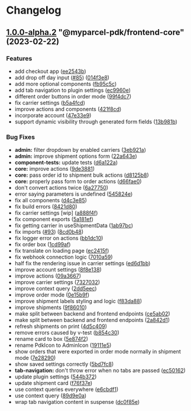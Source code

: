 # Changelog

<!-- MONODEPLOY:BELOW -->

## [1.0.0-alpha.2](https://github/myparcelnl/js-pdk/compare/@myparcel-pdk/frontend-core@1.0.0-alpha.1...@myparcel-pdk/frontend-core@1.0.0-alpha.2) "@myparcel-pdk/frontend-core" (2023-02-22)


### Features

* add checkout app ([ee2543b](https://github/myparcelnl/js-pdk/commit/ee2543bc90c643b14e668447a0d06ed173e5baae))
* add drop off day input ([#85](https://github/myparcelnl/js-pdk/issues/85)) ([014f3e8](https://github/myparcelnl/js-pdk/commit/014f3e8f68d400f2cebb53a7dba584b944460371))
* add more optional components ([fb95c5c](https://github/myparcelnl/js-pdk/commit/fb95c5c3ee839ec11f862e2fe0983406d0a9aa67))
* add tab navigation to plugin settings ([ec9960e](https://github/myparcelnl/js-pdk/commit/ec9960e7474550d8c763a2af23dd7d07ed5675df))
* different order buttons in order mode ([99f4dc7](https://github/myparcelnl/js-pdk/commit/99f4dc74e138a8464c8b4e75660eeaf248b92cb4))
* fix carrier settings ([b5a4fcd](https://github/myparcelnl/js-pdk/commit/b5a4fcd728d6f827d2c2a00dd048a0a57645aeb8))
* improve actions and components ([421f8cd](https://github/myparcelnl/js-pdk/commit/421f8cd835c038bfc785d81cd80922a7b2980051))
* incorporate account ([47e33e9](https://github/myparcelnl/js-pdk/commit/47e33e9b5ee4ca82a8163010e099bcdc039e271d))
* support dynamic visibility through generated form fields ([13b981b](https://github/myparcelnl/js-pdk/commit/13b981b7bcc4d13d96e34588f224c405b89a7290))


### Bug Fixes

* **admin:** filter dropdown by enabled carriers ([3eb921a](https://github/myparcelnl/js-pdk/commit/3eb921a7a55a9e9bdee50b6acc43fa2694d7c586))
* **admin:** improve shipment options form ([22a643e](https://github/myparcelnl/js-pdk/commit/22a643eac08605d453f3dd04a2fbc0d100fd4068))
* **component-tests:** update tests ([d6a122a](https://github/myparcelnl/js-pdk/commit/d6a122aa8348520f2805c3f28650ff0756ddfa01))
* **core:** improve actions ([9de3881](https://github/myparcelnl/js-pdk/commit/9de38818f45d467f8f583b25d2e35c8d866ac114))
* **core:** pass order id to shipment bulk actions ([d8125b8](https://github/myparcelnl/js-pdk/commit/d8125b8eb9f5f182b028a976832bfd785f9e78f4))
* **core:** properly pass form to order actions ([d66fae0](https://github/myparcelnl/js-pdk/commit/d66fae05e58ef37a66063daeefae7499b42a4d21))
* don't convert actions twice ([6a27750](https://github/myparcelnl/js-pdk/commit/6a277505618c0548fa692b0d2a245db3cf03af29))
* error saying parameters is undefined ([545824e](https://github/myparcelnl/js-pdk/commit/545824e43fb35e9d4d579f258daf397744f3cef6))
* fix all components ([d4c3e85](https://github/myparcelnl/js-pdk/commit/d4c3e85aac089a3f1c66b4b923f3728916f50edb))
* fix build errors ([8421d80](https://github/myparcelnl/js-pdk/commit/8421d80a8fc7f4173761b2787041e1f0ba546f6b))
* fix carrier settings [wip] ([a888f4f](https://github/myparcelnl/js-pdk/commit/a888f4f0c16250b7b0634d27dabb8ff6afb65307))
* fix component exports ([5a181ef](https://github/myparcelnl/js-pdk/commit/5a181efe5f42bf7e93cbd1a6ebb8daecefff3b99))
* fix getting carrier in useShipmentData ([1ab97bc](https://github/myparcelnl/js-pdk/commit/1ab97bc924d246e7513a43b21d9f1cb164b25cc2))
* fix imports ([#93](https://github/myparcelnl/js-pdk/issues/93)) ([8cd0b48](https://github/myparcelnl/js-pdk/commit/8cd0b48b89f865b5ee7c05086e41b86209f207f6))
* fix logger error on actions ([bb1dc10](https://github/myparcelnl/js-pdk/commit/bb1dc10a13192d0a87a1c6bb21fd3560fadfb84c))
* fix order box ([1cd99af](https://github/myparcelnl/js-pdk/commit/1cd99afabb94460701aaf8df27103f1921dc55b1))
* fix translate on loading page ([ec2415f](https://github/myparcelnl/js-pdk/commit/ec2415fb68d170438c53a124448dc8bf1e782a2c))
* fix webhook connection logic ([7010a59](https://github/myparcelnl/js-pdk/commit/7010a590844e819942b0dab7d145bf65fc02a64b))
* half fix the rendering issue in carrier settings ([ed6d1bb](https://github/myparcelnl/js-pdk/commit/ed6d1bb36cf2c756f98f1ed18ec0b0186fb53780))
* improve account settings ([8f8e138](https://github/myparcelnl/js-pdk/commit/8f8e138940d5e9e99cd0a073ed98870f503e05af))
* improve actions ([09a3667](https://github/myparcelnl/js-pdk/commit/09a366789ab9e6ae6c3435168b03945db9ea3948))
* improve carrier settings ([7327032](https://github/myparcelnl/js-pdk/commit/7327032619befdd3b2a5b3a46645b6406046172e))
* improve context query ([2dd5eec](https://github/myparcelnl/js-pdk/commit/2dd5eec3f62716b931d1955adb5094a4455ae867))
* improve order mode ([0e15b9f](https://github/myparcelnl/js-pdk/commit/0e15b9f9249eed959af0519c33a2d0866f2770a5))
* improve shipment labels styling and logic ([f83da88](https://github/myparcelnl/js-pdk/commit/f83da88b9194a7cbddd6ca88aa587fc53b83b363))
* improve shipments ([9f86010](https://github/myparcelnl/js-pdk/commit/9f86010ff905403fbe63e719e4d4b93482f060a9))
* make split between backend and frontend endpoints ([ce5ab02](https://github/myparcelnl/js-pdk/commit/ce5ab0284ff41f1b920a8ad60af31b24c7faaa42))
* make split between backend and frontend endpoints ([2a842d1](https://github/myparcelnl/js-pdk/commit/2a842d177e6ab2606307533a0d778eb431b12b7b))
* refresh shipments on print ([4d5c409](https://github/myparcelnl/js-pdk/commit/4d5c409893cfe30a8da356a2f45c4f828e55f18b))
* remove errors caused by v-test ([b854c30](https://github/myparcelnl/js-pdk/commit/b854c3070918d395bc218ffdc2f608b78425ba96))
* rename card to box ([5e874f2](https://github/myparcelnl/js-pdk/commit/5e874f2a6207690ada336770161b678a16a2beba))
* rename PdkIcon to AdminIcon ([19111e5](https://github/myparcelnl/js-pdk/commit/19111e543a3c3fbae19d9ec23488da9eed580201))
* show orders that were exported in order mode normally in shipment mode ([7e28290](https://github/myparcelnl/js-pdk/commit/7e28290727a5aeae5dfa111fae5580d5654e5e4a))
* show saved settings correctly ([5bd7fc8](https://github/myparcelnl/js-pdk/commit/5bd7fc8c1554be03e999b6ce74e508e92a036cb7))
* **tab-navigation:** don't throw error when no tabs are passed ([ec50162](https://github/myparcelnl/js-pdk/commit/ec501622de87851d94d4f8b1b61d120c0e8d84ed))
* update plugin settings ([544b372](https://github/myparcelnl/js-pdk/commit/544b372aa0a5994b977e7a786d2cf4a3a608fbf8))
* update shipment card ([f76f37e](https://github/myparcelnl/js-pdk/commit/f76f37eaa2119c351400e9f286ded3f2c8b03253))
* use context queries everywhere ([e6cbdf1](https://github/myparcelnl/js-pdk/commit/e6cbdf1913d449f489baef8464300fe13c53b032))
* use context query ([89d9e0a](https://github/myparcelnl/js-pdk/commit/89d9e0ab96a25068fd01ba4b62725aec15759cd9))
* wrap tab navigation content in suspense ([dc0f85e](https://github/myparcelnl/js-pdk/commit/dc0f85e8e121ce03e733bd409d890c5472398675))


